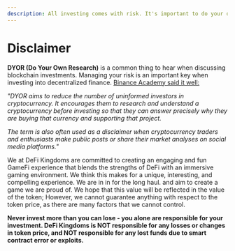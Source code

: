 ```yaml
---
description: All investing comes with risk. It's important to do your own research.
---
```


# Disclaimer

**DYOR (Do Your Own Research)** is a common thing to hear when discussing blockchain investments. Managing your risk is an important key when investing into decentralized finance. [Binance Academy said it well:](https://academy.binance.com/en/glossary/do-your-own-research)

_"DYOR aims to reduce the number of uninformed investors in cryptocurrency. It encourages them to research and understand a cryptocurrency before investing so that they can answer precisely why they are buying that currency and supporting that project._

_The term is also often used as a disclaimer when cryptocurrency traders and enthusiasts make public posts or share their market analyses on social media platforms."_

We at DeFi Kingdoms are committed to creating an engaging and fun GameFi experience that blends the strengths of DeFi with an immersive gaming environment. We think this makes for a unique, interesting, and compelling experience. We are in in for the long haul. and aim to create a game we are proud of. We hope that this value will be reflected in the value of the token; However, we cannot guarantee anything with respect to the token price, as there are many factors that we cannot control.

**Never invest more than you can lose - you alone are responsible for your investment. DeFi Kingdoms is NOT responsible for any losses or changes in token price, and NOT responsible for any lost funds due to smart contract error or exploits.**
